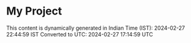# My Project

This content is dynamically generated in Indian Time (IST): 2024-02-27 22:44:59 IST
Converted to UTC: 2024-02-27 17:14:59 UTC
